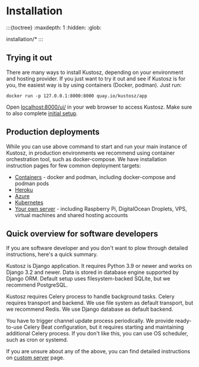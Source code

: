 # Installation

:::{toctree}
:maxdepth: 1
:hidden:
:glob:

installation/*
:::


## Trying it out

There are many ways to install Kustosz, depending on your environment and hosting provider. If you just want to try it out and see if Kustosz is for you, the easiest way is by using containers (Docker, podman). Just run:

```
docker run -p 127.0.0.1:8000:8000 quay.io/kustosz/app
```

Open [localhost:8000/ui/](http://localhost:8000/ui/) in your web browser to access Kustosz. Make sure to also complete [initial setup](initial-setup).

## Production deployments

While you can use above command to start and run your main instance of Kustosz, in production environments we recommend using container orchestration tool, such as docker-compose. We have installation instruction pages for few common deployment targets:

* [Containers](./installation/containers) - docker and podman, including docker-compose and podman pods
* [Heroku](./installation/heroku)
* [Azure](./installation/azure)
* [Kubernetes](./installation/kubernetes)
* [Your own server](./installation/vps) - including Raspberry Pi, DigitalOcean Droplets, VPS, virtual machines and shared hosting accounts

## Quick overview for software developers

If you are software developer and you don't want to plow through detailed instructions, here's a quick summary.

Kustosz is Django application. It requires Python 3.9 or newer and works on Django 3.2 and newer. Data is stored in database engine supported by Django ORM. Default setup uses filesystem-backed SQLite, but we recommend PostgreSQL.

Kustosz requires Celery process to handle background tasks. Celery requires transport and backend. We use file system as default transport, but we recommend Redis. We use Django database as default backend.

You have to trigger channel update process periodically. We provide ready-to-use Celery Beat configuration, but it requires starting and maintaining additional Celery process. If you don't like this, you can use OS scheduler, such as cron or systemd.

If you are unsure about any of the above, you can find detailed instructions on [custom server](./installation/vps) page.
